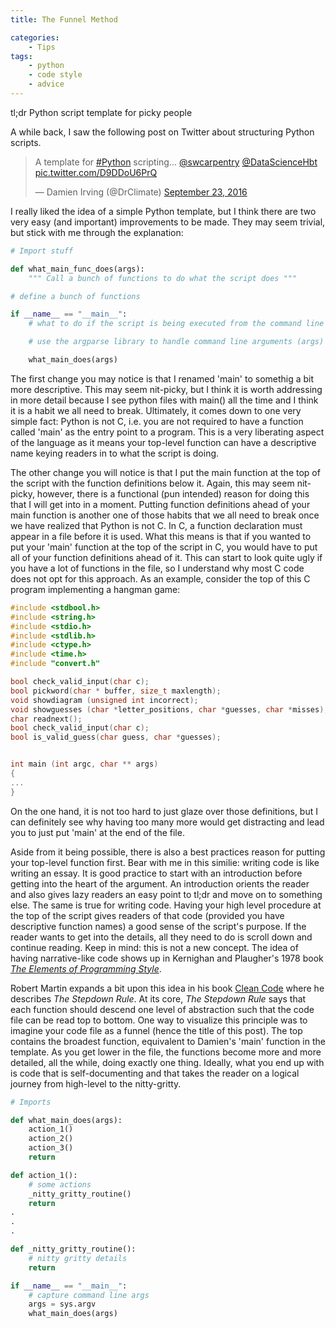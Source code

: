 ```yaml
---
title: The Funnel Method

categories:
    - Tips
tags:
    - python
    - code style
    - advice
---
```


tl;dr Python script template for picky people

A while back, I saw the following post on Twitter about structuring Python scripts. 

<blockquote class="twitter-tweet" data-lang="en"><p lang="en" dir="ltr">A template for <a href="https://twitter.com/hashtag/Python?src=hash">#Python</a> scripting... <a href="https://twitter.com/swcarpentry">@swcarpentry</a> <a href="https://twitter.com/DataScienceHbt">@DataScienceHbt</a> <a href="https://t.co/D9DDoU6PrQ">pic.twitter.com/D9DDoU6PrQ</a></p>&mdash; Damien Irving (@DrClimate) <a href="https://twitter.com/DrClimate/status/779163490883731456">September 23, 2016</a></blockquote>
<script async src="//platform.twitter.com/widgets.js" charset="utf-8"></script>

I really liked the idea of a simple Python template, but I think there are two very easy (and important) improvements to be made. They may seem trivial, but stick with me through the explanation:

```python
# Import stuff

def what_main_func_does(args):
	""" Call a bunch of functions to do what the script does """

# define a bunch of functions

if __name__ == "__main__":
	# what to do if the script is being executed from the command line (instead of being imported)

	# use the argparse library to handle command line arguments (args)

	what_main_does(args)
```

The first change you may notice is that I renamed 'main' to somethig a bit more descriptive. This may seem nit-picky, but I think it is worth addressing in more detail because I see python files with main() all the time and I think it is a habit we all need to break. Ultimately, it comes down to one very simple fact: Python is not C, i.e. you are not required to have a function called 'main' as the entry point to a program. This is a very liberating aspect of the language as it means your top-level function can have a descriptive name keying readers in to what the script is doing.

The other change you will notice is that I put the main function at the top of the script with the function definitions below it. Again, this may seem nit-picky, however, there is a functional (pun intended) reason for doing this that I will get into in a moment. Putting function definitions ahead of your main function is another one of those habits that we all need to break once we have realized that Python is not C. In C, a function declaration must appear in a file before it is used. What this means is that if you wanted to put your 'main' function at the top of the script in C, you would have to put all of your function definitions ahead of it. This can start to look quite ugly if you have a lot of functions in the file, so I understand why most C code does not opt for this approach. As an example, consider the top of this C program implementing a hangman game:

```c
#include <stdbool.h>
#include <string.h>
#include <stdio.h>
#include <stdlib.h>
#include <ctype.h>
#include <time.h>
#include "convert.h"

bool check_valid_input(char c);
bool pickword(char * buffer, size_t maxlength);
void showdiagram (unsigned int incorrect);
void showguesses (char *letter_positions, char *guesses, char *misses);
char readnext();
bool check_valid_input(char c);
bool is_valid_guess(char guess, char *guesses);


int main (int argc, char ** args)
{
...
}
```

On the one hand, it is not too hard to just glaze over those definitions, but I can definitely see why having too many more would get distracting and lead you to just put 'main' at the end of the file.

Aside from it being possible, there is also a best practices reason for putting  your top-level function first. Bear with me in this similie: writing code is like writing an essay. It is good practice to start with an introduction before getting into the heart of the argument. An introduction orients the reader and also gives lazy readers an easy point to tl;dr and move on to something else. The same is true for writing  code. Having your high level procedure at the top of the script gives readers of that code (provided you have descriptive function names) a good sense of the script's purpose. If the reader wants to get into the details, all they need to do is scroll down and continue reading. Keep in mind: this is not a new concept. The idea of having narrative-like code shows up in Kernighan and Plaugher's 1978 book [*The Elements of Programming Style*](https://en.wikipedia.org/wiki/The_Elements_of_Programming_Style). 

Robert Martin expands a bit upon this idea in his book [Clean Code](https://www.amazon.com/Clean-Code-Handbook-Software-Craftsmanship/dp/0132350882/ref=sr_1_1?ie=UTF8&qid=1477935335&sr=8-1&keywords=clean+code) where he describes *The Stepdown Rule*. At its core, *The Stepdown Rule* says that each function should descend one level of abstraction such that the code file can be read top to bottom. One way to visualize this principle was to imagine your code file as a funnel (hence the title of this post). The top contains the broadest function, equivalent to Damien's 'main' function in the template. As you get lower in the file, the functions become more and more detailed, all the while, doing exactly one thing. Ideally, what you end up with is code that is self-documenting and that takes the reader on a logical journey from high-level to the nitty-gritty.


```python
# Imports

def what_main_does(args):
    action_1()
    action_2()
    action_3()
    return

def action_1():
    # some actions
    _nitty_gritty_routine()
    return
.
.
.

def _nitty_gritty_routine():
    # nitty gritty details
    return

if __name__ == "__main__":
    # capture command line args
    args = sys.argv
    what_main_does(args)

```